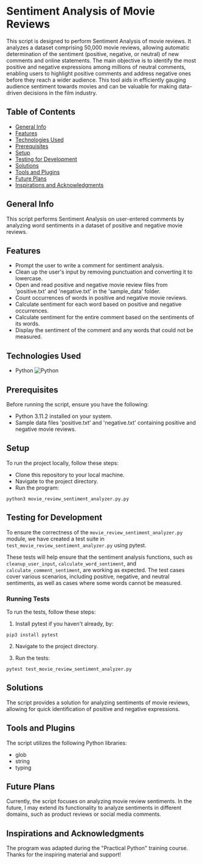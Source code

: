 # Sentiment Analysis of Movie Reviews

This script is designed to perform Sentiment Analysis of movie reviews. It analyzes a dataset comprising 50,000 movie reviews, allowing automatic determination of the sentiment (positive, negative, or neutral) of new comments and online statements. The main objective is to identify the most positive and negative expressions among millions of neutral comments, enabling users to highlight positive comments and address negative ones before they reach a wider audience. This tool aids in efficiently gauging audience sentiment towards movies and can be valuable for making data-driven decisions in the film industry.

## Table of Contents
* [General Info](#general-info)
* [Features](#features)
* [Technologies Used](#technologies-used)
* [Prerequisites](#prerequisites)
* [Setup](#setup)
* [Testing for Development](#testing-for-velopment)
* [Solutions](#solutions)
* [Tools and Plugins](#tools-and-plugins)
* [Future Plans](#future-plans)
* [Inspirations and Acknowledgments](#inspirations-and-acknowledgments)

## General Info
This script performs Sentiment Analysis on user-entered comments by analyzing word sentiments in a dataset of positive and negative movie reviews.

## Features
* Prompt the user to write a comment for sentiment analysis.
* Clean up the user's input by removing punctuation and converting it to lowercase.
* Open and read positive and negative movie review files from 'positive.txt' and 'negative.txt' in the 'sample_data' folder.
* Count occurrences of words in positive and negative movie reviews.
* Calculate sentiment for each word based on positive and negative occurrences.
* Calculate sentiment for the entire comment based on the sentiments of its words.
* Display the sentiment of the comment and any words that could not be measured.

## Technologies Used
* Python
![Python](https://img.shields.io/badge/python-3670A0?style=for-the-badge&logo=python&logoColor=ffdd54)

## Prerequisites
Before running the script, ensure you have the following:
* Python 3.11.2 installed on your system.
* Sample data files 'positive.txt' and 'negative.txt' containing positive and negative movie reviews.

## Setup
To run the project locally, follow these steps:

- Clone this repository to your local machine.
- Navigate to the project directory.
- Run the program:
```
python3 movie_review_sentiment_analyzer.py.py
```

## Testing for Development
To ensure the correctness of the `movie_review_sentiment_analyzer.py` module, we have created a test suite in `test_movie_review_sentiment_analyzer.py` using pytest.

These tests will help ensure that the sentiment analysis functions, such as `cleanup_user_input`, `calculate_word_sentiment`, and `calculate_comment_sentiment`, are working as expected. The test cases cover various scenarios, including positive, negative, and neutral sentiments, as well as cases where some words cannot be measured.

### Running Tests
To run the tests, follow these steps:

1. Install pytest if you haven't already, by:
``` 
pip3 install pytest
```
2. Navigate to the project directory.

3. Run the tests:
```
pytest test_movie_review_sentiment_analyzer.py
```

## Solutions
The script provides a solution for analyzing sentiments of movie reviews, allowing for quick identification of positive and negative expressions.

## Tools and Plugins
The script utilizes the following Python libraries:
* glob
* string
* typing

## Future Plans
Currently, the script focuses on analyzing movie review sentiments. In the future, I may extend its functionality to analyze sentiments in different domains, such as product reviews or social media comments.

## Inspirations and Acknowledgments
The program was adapted during the "Practical Python" training course. Thanks for the inspiring material and support!
